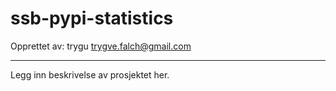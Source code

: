 # ssb-pypi-statistics



Opprettet av:
trygu <trygve.falch@gmail.com>

---

Legg inn beskrivelse av prosjektet her.
